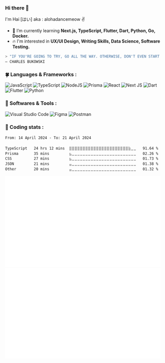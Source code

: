 ### Hi there 👋 
I'm Hai [はい] aka : alohadancemeow :v:

- 💯 I’m currently learning **Next.js, TypeScript, Flutter, Dart, Python, Go, Docker.**
- 🔥 I'm interested in **UX/UI Design, Writing Skills, Data Science, Software Testing.**

```bash
> "IF YOU'RE GOING TO TRY, GO ALL THE WAY. OTHERWISE, DON'T EVEN START." 
― CHARLES BUKOWSKI
```

### 🍀 Languages & Frameworks :

![JavaScript](https://img.shields.io/badge/javascript-%23323330.svg?style=for-the-badge&logo=javascript&logoColor=%23F7DF1E)
![TypeScript](https://img.shields.io/badge/typescript-%23007ACC.svg?style=for-the-badge&logo=typescript&logoColor=white)
![NodeJS](https://img.shields.io/badge/node.js-6DA55F?style=for-the-badge&logo=node.js&logoColor=white)
![Prisma](https://img.shields.io/badge/Prisma-3982CE?style=for-the-badge&logo=Prisma&logoColor=white)
![React](https://img.shields.io/badge/react-%2320232a.svg?style=for-the-badge&logo=react&logoColor=%2361DAFB)
![Next JS](https://img.shields.io/badge/Next-black?style=for-the-badge&logo=next.js&logoColor=white)
![Dart](https://img.shields.io/badge/dart-%230175C2.svg?style=for-the-badge&logo=dart&logoColor=white)
![Flutter](https://img.shields.io/badge/Flutter-%2302569B.svg?style=for-the-badge&logo=Flutter&logoColor=white)
![Python](https://img.shields.io/badge/python-3670A0?style=for-the-badge&logo=python&logoColor=ffdd54)

<!-- ![MongoDB](https://img.shields.io/badge/MongoDB-%234ea94b.svg?style=for-the-badge&logo=mongodb&logoColor=white)
![Go](https://img.shields.io/badge/go-%2300ADD8.svg?style=for-the-badge&logo=go&logoColor=white)
![React Native](https://img.shields.io/badge/react_native-%2320232a.svg?style=for-the-badge&logo=react&logoColor=%2361DAFB)
![Dart](https://img.shields.io/badge/dart-%230175C2.svg?style=for-the-badge&logo=dart&logoColor=white)
![Flutter](https://img.shields.io/badge/Flutter-%2302569B.svg?style=for-the-badge&logo=Flutter&logoColor=white) -->

### 🍃 Softwares & Tools :

![Visual Studio Code](https://img.shields.io/badge/Visual%20Studio%20Code-0078d7.svg?style=for-the-badge&logo=visual-studio-code&logoColor=white)
![Figma](https://img.shields.io/badge/figma-%23F24E1E.svg?style=for-the-badge&logo=figma&logoColor=white)
![Postman](https://img.shields.io/badge/Postman-FF6C37?style=for-the-badge&logo=postman&logoColor=white)
<!-- ![Steam](https://img.shields.io/badge/steam-%23000000.svg?style=for-the-badge&logo=steam&logoColor=white) -->

### 🐛 Coding stats :

<!--START_SECTION:waka-->

```txt
From: 14 April 2024 - To: 21 April 2024

TypeScript   24 hrs 12 mins  ⣿⣿⣿⣿⣿⣿⣿⣿⣿⣿⣿⣿⣿⣿⣿⣿⣿⣿⣿⣿⣿⣿⣷⣀⣀   91.64 %
Prisma       35 mins         ⣦⣀⣀⣀⣀⣀⣀⣀⣀⣀⣀⣀⣀⣀⣀⣀⣀⣀⣀⣀⣀⣀⣀⣀⣀   02.26 %
CSS          27 mins         ⣦⣀⣀⣀⣀⣀⣀⣀⣀⣀⣀⣀⣀⣀⣀⣀⣀⣀⣀⣀⣀⣀⣀⣀⣀   01.73 %
JSON         21 mins         ⣤⣀⣀⣀⣀⣀⣀⣀⣀⣀⣀⣀⣀⣀⣀⣀⣀⣀⣀⣀⣀⣀⣀⣀⣀   01.38 %
Other        20 mins         ⣤⣀⣀⣀⣀⣀⣀⣀⣀⣀⣀⣀⣀⣀⣀⣀⣀⣀⣀⣀⣀⣀⣀⣀⣀   01.32 %
```

<!--END_SECTION:waka-->

![.](https://raw.githubusercontent.com/alohadancemeow/github-stats-transparent/output/generated/overview.svg)
![.](https://raw.githubusercontent.com/alohadancemeow/github-stats-transparent/output/generated/languages.svg)
